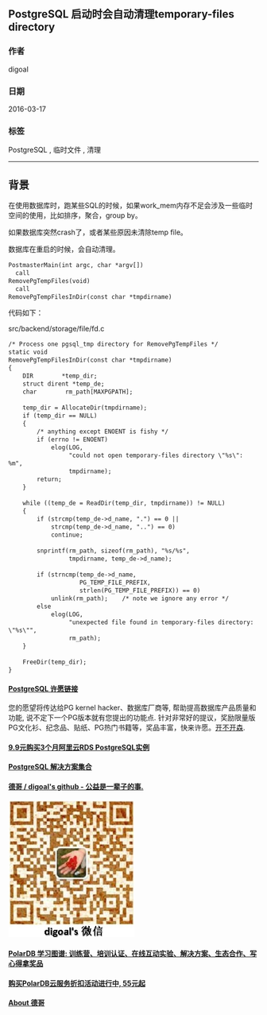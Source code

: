 ## PostgreSQL 启动时会自动清理temporary-files directory  
                                                                     
### 作者                                                                     
digoal                                                                     
                                                                     
### 日期                                                                     
2016-03-17                                                                   
                                                                     
### 标签                                                                     
PostgreSQL , 临时文件 , 清理   
                                                                     
----                                                                     
                                                                     
## 背景            
在使用数据库时，跑某些SQL的时候，如果work_mem内存不足会涉及一些临时空间的使用，比如排序，聚合，group by。   
  
如果数据库突然crash了，或者某些原因未清除temp file。   
  
数据库在重启的时候，会自动清理。  
  
```  
PostmasterMain(int argc, char *argv[])  
  call  
RemovePgTempFiles(void)  
  call  
RemovePgTempFilesInDir(const char *tmpdirname)  
```  
  
代码如下：   
  
src/backend/storage/file/fd.c  
  
```  
/* Process one pgsql_tmp directory for RemovePgTempFiles */  
static void  
RemovePgTempFilesInDir(const char *tmpdirname)  
{  
    DIR        *temp_dir;  
    struct dirent *temp_de;  
    char        rm_path[MAXPGPATH];  
  
    temp_dir = AllocateDir(tmpdirname);  
    if (temp_dir == NULL)  
    {  
        /* anything except ENOENT is fishy */  
        if (errno != ENOENT)  
            elog(LOG,  
                 "could not open temporary-files directory \"%s\": %m",  
                 tmpdirname);  
        return;  
    }  
  
    while ((temp_de = ReadDir(temp_dir, tmpdirname)) != NULL)  
    {  
        if (strcmp(temp_de->d_name, ".") == 0 ||  
            strcmp(temp_de->d_name, "..") == 0)  
            continue;  
  
        snprintf(rm_path, sizeof(rm_path), "%s/%s",  
                 tmpdirname, temp_de->d_name);  
  
        if (strncmp(temp_de->d_name,  
                    PG_TEMP_FILE_PREFIX,  
                    strlen(PG_TEMP_FILE_PREFIX)) == 0)  
            unlink(rm_path);    /* note we ignore any error */  
        else  
            elog(LOG,  
                 "unexpected file found in temporary-files directory: \"%s\"",  
                 rm_path);  
    }  
  
    FreeDir(temp_dir);  
}  
```  
  
  
  
  
  
  
  
  
  
  
  
  
  
  
  
  
  
  
  
  
  
  
  
  
  
  
  
  
  
  
  
  
  
  
  
  
  
  
  
  
  
  
  
  
  
  
  
  
  
  
  
  
  
  
  
  
  
  
  
  
  
  
  
  
  
  
  
  
  
  
  
  
  
  
#### [PostgreSQL 许愿链接](https://github.com/digoal/blog/issues/76 "269ac3d1c492e938c0191101c7238216")
您的愿望将传达给PG kernel hacker、数据库厂商等, 帮助提高数据库产品质量和功能, 说不定下一个PG版本就有您提出的功能点. 针对非常好的提议，奖励限量版PG文化衫、纪念品、贴纸、PG热门书籍等，奖品丰富，快来许愿。[开不开森](https://github.com/digoal/blog/issues/76 "269ac3d1c492e938c0191101c7238216").  
  
  
#### [9.9元购买3个月阿里云RDS PostgreSQL实例](https://www.aliyun.com/database/postgresqlactivity "57258f76c37864c6e6d23383d05714ea")
  
  
#### [PostgreSQL 解决方案集合](https://yq.aliyun.com/topic/118 "40cff096e9ed7122c512b35d8561d9c8")
  
  
#### [德哥 / digoal's github - 公益是一辈子的事.](https://github.com/digoal/blog/blob/master/README.md "22709685feb7cab07d30f30387f0a9ae")
  
  
![digoal's wechat](../pic/digoal_weixin.jpg "f7ad92eeba24523fd47a6e1a0e691b59")
  
  
#### [PolarDB 学习图谱: 训练营、培训认证、在线互动实验、解决方案、生态合作、写心得拿奖品](https://www.aliyun.com/database/openpolardb/activity "8642f60e04ed0c814bf9cb9677976bd4")
  
  
#### [购买PolarDB云服务折扣活动进行中, 55元起](https://www.aliyun.com/activity/new/polardb-yunparter?userCode=bsb3t4al "e0495c413bedacabb75ff1e880be465a")
  
  
#### [About 德哥](https://github.com/digoal/blog/blob/master/me/readme.md "a37735981e7704886ffd590565582dd0")
  
